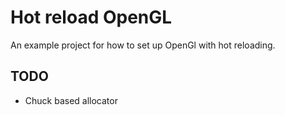 # Hot reload OpenGL

An example project for how to set up OpenGl with hot reloading.

## TODO



* Chuck based allocator
